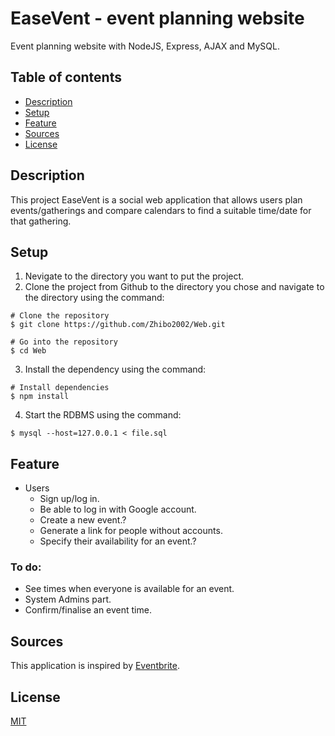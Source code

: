 # EaseVent - event planning website
Event planning website with NodeJS, Express, AJAX and MySQL.

## Table of contents
* [Description](#description)
* [Setup](#setup)
* [Feature](#feature)
* [Sources](#sources)
* [License](#license)

## Description
This project EaseVent is a social web application that allows users plan events/gatherings and compare calendars to find a suitable time/date for that gathering.

## Setup
1. Nevigate to the directory you want to put the project.
2. Clone the project from Github to the directory you chose and navigate to the directory using the command:
```
# Clone the repository
$ git clone https://github.com/Zhibo2002/Web.git

# Go into the repository
$ cd Web
```
3. Install the dependency using the command:
```
# Install dependencies
$ npm install
```
4. Start the RDBMS using the command:
```
$ mysql --host=127.0.0.1 < file.sql
```


## Feature
 - Users
   - Sign up/log in.
   - Be able to log in with Google account.
   - Create a new event.?
   - Generate a link for people without accounts.
   - Specify their availability for an event.?

### To do:
 - See times when everyone is available for an event.
 - System Admins part.
 - Confirm/finalise an event time.

## Sources
This application is inspired by [Eventbrite](https://www.eventbrite.com/).

## License
[MIT](LICENSE)
